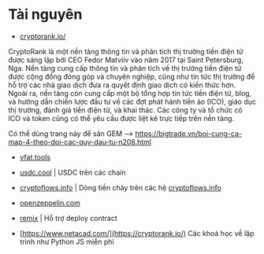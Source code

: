 # Tài nguyên

   - [cryptorank.io/](https://cryptorank.io/)

CryptoRank là một nền tảng thông tin và phân tích thị trường tiền điện tử được sáng lập bởi CEO Fedor Matviiv vào năm 2017 tại Saint Petersburg, Nga. Nền tảng cung cấp thông tin và phân tích về thị trường tiền điện tử được cộng đồng đóng góp và chuyên nghiệp, cũng như tin tức thị trường để hỗ trợ các nhà giao dịch đưa ra quyết định giao dịch có kiến thức hơn. Ngoài ra, nền tảng còn cung cấp một bộ tổng hợp tin tức tiền điện tử, blog, và hướng dẫn chiến lược đầu tư về các đợt phát hành tiền ảo (ICO), giáo dục thị trường, đánh giá tiền điện tử, và khai thác. Các công ty và tổ chức có ICO và token cũng có thể yêu cầu được liệt kê trực tiếp trên nền tảng.

Có thể dùng trang này để săn GEM --> https://bigtrade.vn/boi-cung-ca-map-4-theo-doi-cac-quy-dau-tu-n208.html

   - [vfat.tools](https://vfat.tools/)

   - [usdc.cool](https://usdc.cool/) | USDC trên các chain

   - [cryptoflows.info](https://cryptoflows.info/) | Dòng tiền chảy trên các hệ [cryptoflows.info]()

   - [openzeppelin.com](https://docs.openzeppelin.com/) 

   - [remix](https://remix.ethereum.org/) | Hỗ trợ deploy contract


- [https://www.netacad.com/](https://cryptorank.io/) Các khoá học về lập trình như Python JS miễn phí